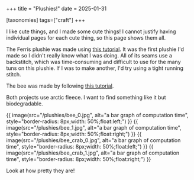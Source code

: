 +++
title = "Plushies!"
date = 2025-01-31

[taxonomies]
tags=["craft"]
+++

I like cute things, and I made some cute things! 
I cannot justify having individual pages for each cute thing, so this page shows them all. 

The Ferris plushie was made using [this tutorial](https://edunham.net/2016/04/11/plushie_rustacean_pattern.html). 
It was the first plushie I'd made so I didn't really know what I was doing. 
All of its seams use a backstitch, which was time-consuming and difficult to use for the many tuns on this plushie. 
If I was to make another, I'd try using a tight running stitch. 

The bee was made by following [this tutorial](https://www.youtube.com/watch?v=m9bjNCo3dk4). 

Both projects use arctic fleece. 
I want to find something like it but biodegradable. 

{{ image(src="/plushies/bee_0.jpg", alt="a bar graph of computation time",
         style="border-radius: 8px;width: 50%;float:left;") }}
{{ image(src="/plushies/bee_1.jpg", alt="a bar graph of computation time",
         style="border-radius: 8px;width: 50%;float:right;") }}
{{ image(src="/plushies/bee_crab_0.jpg", alt="a bar graph of computation time",
         style="border-radius: 8px;width: 50%;float:left;") }}
{{ image(src="/plushies/bee_crab_1.jpg", alt="a bar graph of computation time",
         style="border-radius: 8px;width: 50%;float:right;") }}

Look at how pretty they are! 
